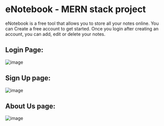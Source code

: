 # eNotebook - MERN stack project

eNotebook is a free tool that allows you to store all your notes online. You can Create a free account to get started. Once you login after creating an account, you can add, edit or delete your notes.
## Login Page:
![image](https://github.com/vaibhavj-11/enotebook-mern/assets/71918594/f1bbd0cb-69f1-444e-b529-ebc2af6821c7)
## Sign Up page:
![image](https://github.com/vaibhavj-11/enotebook-mern/assets/71918594/f8872fa1-bf96-44d6-bfc8-f2a836580b25)
## About Us page:
![image](https://github.com/vaibhavj-11/enotebook-mern/assets/71918594/4a6e73de-7c07-4e67-a855-c81ec6c3096f)


